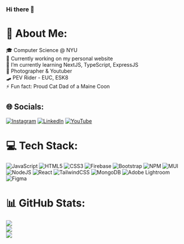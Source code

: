 ### Hi there 👋

<!--
**TY37zhang/TY37zhang** is a ✨ _special_ ✨ repository because its `README.md` (this file) appears on your GitHub profile.
-->


# 💫 About Me:
🎓 Computer Science @ NYU<br>🔭 Currently working on my personal website<br>🌱 I’m currently learning NextJS, TypeScript, ExpressJS<br>📸 Photographer & Youtuber<br>🛹 PEV Rider - EUC, ESK8<br>⚡ Fun fact: Proud Cat Dad of a Maine Coon


## 🌐 Socials:
[![Instagram](https://img.shields.io/badge/Instagram-%23E4405F.svg?logo=Instagram&logoColor=white)](https://instagram.com/aka_ty37) [![LinkedIn](https://img.shields.io/badge/LinkedIn-%230077B5.svg?logo=linkedin&logoColor=white)](https://linkedin.com/in/tianyinzhang37) [![YouTube](https://img.shields.io/badge/YouTube-%23FF0000.svg?logo=YouTube&logoColor=white)](https://youtube.com/@AKA_TY37) 

# 💻 Tech Stack:
![JavaScript](https://img.shields.io/badge/javascript-%23323330.svg?style=for-the-badge&logo=javascript&logoColor=%23F7DF1E) ![HTML5](https://img.shields.io/badge/html5-%23E34F26.svg?style=for-the-badge&logo=html5&logoColor=white) ![CSS3](https://img.shields.io/badge/css3-%231572B6.svg?style=for-the-badge&logo=css3&logoColor=white) ![Firebase](https://img.shields.io/badge/firebase-%23039BE5.svg?style=for-the-badge&logo=firebase) ![Bootstrap](https://img.shields.io/badge/bootstrap-%23563D7C.svg?style=for-the-badge&logo=bootstrap&logoColor=white) ![NPM](https://img.shields.io/badge/NPM-%23000000.svg?style=for-the-badge&logo=npm&logoColor=white) ![MUI](https://img.shields.io/badge/MUI-%230081CB.svg?style=for-the-badge&logo=material-ui&logoColor=white) ![NodeJS](https://img.shields.io/badge/node.js-6DA55F?style=for-the-badge&logo=node.js&logoColor=white) ![React](https://img.shields.io/badge/react-%2320232a.svg?style=for-the-badge&logo=react&logoColor=%2361DAFB) ![TailwindCSS](https://img.shields.io/badge/tailwindcss-%2338B2AC.svg?style=for-the-badge&logo=tailwind-css&logoColor=white) ![MongoDB](https://img.shields.io/badge/MongoDB-%234ea94b.svg?style=for-the-badge&logo=mongodb&logoColor=white) ![Adobe Lightroom](https://img.shields.io/badge/Adobe%20Lightroom-31A8FF.svg?style=for-the-badge&logo=Adobe%20Lightroom&logoColor=white) 	![Figma](https://img.shields.io/badge/figma-%23F24E1E.svg?style=for-the-badge&logo=figma&logoColor=white)
# 📊 GitHub Stats:
![](https://github-readme-stats.vercel.app/api?username=TY37zhang&theme=dark&hide_border=true&include_all_commits=true&count_private=false)<br/>
![](https://github-readme-streak-stats.herokuapp.com/?user=TY37zhang&theme=dark&hide_border=true)<br/>
![](https://github-readme-stats.vercel.app/api/top-langs/?username=TY37zhang&theme=dark&hide_border=true&include_all_commits=true&count_private=false&layout=compact)

<!-- Proudly created with GPRM ( https://gprm.itsvg.in ) -->
